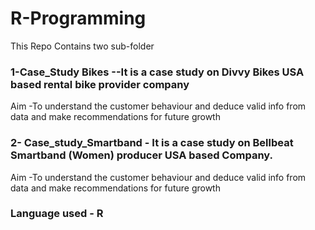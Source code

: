 # R-Programming
This Repo Contains two sub-folder 
### 1-Case_Study Bikes --It is a case study on Divvy Bikes USA based rental bike provider company 
  Aim -To understand the customer behaviour and deduce valid info from data and make recommendations for future growth
  
### 2- Case_study_Smartband - It is a case study on Bellbeat Smartband (Women) producer USA based Company.
 Aim -To understand the customer behaviour and deduce valid info from data and make recommendations for future growth
 
 ### Language used - R
 
